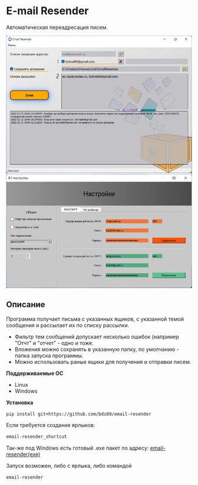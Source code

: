 # E-mail Resender

Автоматическая переадресация писем.

<img src="screenshots/1.png" width="640">

<img src="screenshots/2.png" width="640">

## Описание
Программа получает письма с указанных ящиков, с указанной темой сообщения и рассылает их по списку рассылки.

- Фильтр тем сообщений допускает несколько ошибок (например "Отчт" и "отчет" - одно и тоже.
- Вложения можно сохранять в указанную папку, по умолчанию - папка запуска программы.
- Можно использовать раные ящики для получения и отправки писем.

**Поддерживаемые ОС**

- Linux
- Windows

**Установка**

  ```bash
  pip install git+https://github.com/bds89/email-resender
  ```
Если требуется создание ярлыков:
  ```bash
  email-resender_shortcut
  ```
Так-же под Windows есть готовый .exe пакет по адресу: [email-resender(exe)](https://github.com/bds89/email-resender-exe-)

Запуск возможен, либо с ярлыка, либо командой 
  ```bash
  email-resender
  ```

